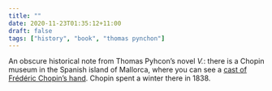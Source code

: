 ```yaml
---
title: ""
date: 2020-11-23T01:35:12+11:00
draft: false
tags: ["history", "book", "thomas pynchon"]
---
```

An obscure historical note from Thomas Pyhcon’s novel _V._: there is a Chopin museum in the Spanish island of Mallorca, where you can see a [cast of Frédéric Chopin’s hand](https://www.atlasobscura.com/articles/objects-of-intrigue-chopins-hand). Chopin spent a winter there in 1838.
